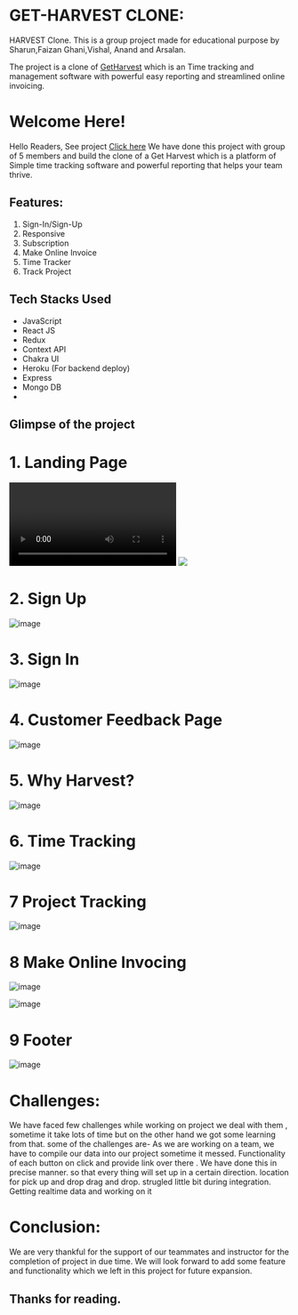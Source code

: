 # GET-HARVEST CLONE:
HARVEST Clone.
This is a group project made for educational purpose by Sharun,Faizan Ghani,Vishal, Anand and Arsalan.

The project is a clone of [GetHarvest](https://www.getharvest.com/) which is an Time tracking and management software with powerful easy reporting and streamlined online invoicing.


# Welcome Here!
Hello Readers,
See project [Click here](https://get-harvest-rct201clone.netlify.app/)
We have done this project with group of 5 members and build the clone of a Get Harvest which is a platform of Simple time tracking software and powerful reporting that helps your team thrive.

## Features:
1. Sign-In/Sign-Up
2. Responsive
3. Subscription 
4. Make Online Invoice
5. Time Tracker
6. Track Project
## Tech Stacks Used
- JavaScript
- React JS
- Redux
- Context API
- Chakra UI
- Heroku (For backend deploy)
- Express
- Mongo DB
- 




## Glimpse of the project
# 1. Landing Page



<video controls loop>
  <source src="https://user-images.githubusercontent.com/101327895/196938604-8f8248f3-c188-4325-899f-9728c2633fa8.mp4" type="video/mp4">
 </video>
 <img autoplay src="https://user-images.githubusercontent.com/101327895/196938604-8f8248f3-c188-4325-899f-9728c2633fa8.mp4"/>





# 2. Sign Up

![image](https://user-images.githubusercontent.com/101327895/194276838-20b62743-c0c3-4022-adc2-8b58fe692af1.png)

# 3. Sign In
![image](https://user-images.githubusercontent.com/101327895/194277023-a13e8936-fc1f-4f1d-a37a-0314484ec015.png)

# 4. Customer Feedback Page

![image](https://user-images.githubusercontent.com/101327895/194277409-cb3dd018-88bc-426c-9967-d648f812ccbf.png)

# 5. Why Harvest?

![image](https://user-images.githubusercontent.com/101327895/194277728-0ada3bf5-dd1d-4ce1-a2de-b156b1239b14.png)

# 6. Time Tracking 

![image](https://user-images.githubusercontent.com/101327895/194277989-1d7044b1-72f7-4b3d-a9c5-728aa8a3e69c.png)

# 7 Project Tracking

![image](https://user-images.githubusercontent.com/101327895/194278215-bc03deda-9775-4f39-b94e-f6741f6b045d.png)

# 8 Make Online Invocing

![image](https://user-images.githubusercontent.com/101327895/194278340-16a67ad1-4d8d-4f23-8266-583b2941e35a.png)

![image](https://user-images.githubusercontent.com/101327895/194278438-624f8424-5b31-4e2e-a17c-8a56c9256f5e.png)




# 9 Footer 

![image](https://user-images.githubusercontent.com/101327895/194277540-960e6c79-ca1a-48c0-b12f-2c042218bb06.png)



# Challenges:
We have faced few challenges while working on project we deal with them , sometime it take lots of time but on the other hand we got some learning from that. some of the challenges are-
As we are working on a team, we have to compile our data into our project sometime it messed.
Functionality of each button on click and provide link over there . We have done this in precise manner. so that every thing will set up in a certain direction.
location for pick up and drop drag and drop.
strugled little bit during integration.
Getting realtime data and working on it

# Conclusion:
We are very thankful for the support of our teammates and instructor for the completion of project in due time. We will look forward to add some feature and functionality which we left in this project for future expansion.



## Thanks for reading.










